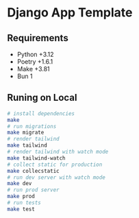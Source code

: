 # Django App Template

## Requirements

- Python +3.12
- Poetry +1.6.1
- Make +3.81
- Bun 1

## Runing on Local

```bash
# install dependencies
make
# run migrations
make migrate
# render tailwind
make tailwind
# render tailwind with watch mode
make tailwind-watch
# collect static for production
make collecstatic
# run dev server with watch mode
make dev
# run prod server
make prod
# run tests
make test
```

